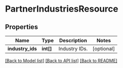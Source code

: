 # PartnerIndustriesResource

## Properties
Name | Type | Description | Notes
------------ | ------------- | ------------- | -------------
**industry_ids** | **int[]** | Industry IDs. | [optional] 

[[Back to Model list]](../README.md#documentation-for-models) [[Back to API list]](../README.md#documentation-for-api-endpoints) [[Back to README]](../README.md)


